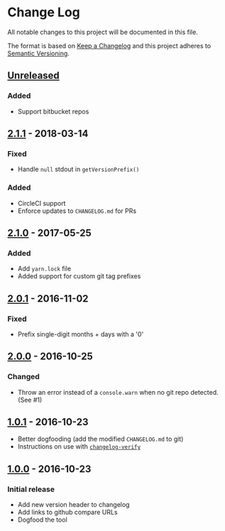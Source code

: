 # Change Log

All notable changes to this project will be documented in this file.

The format is based on [Keep a Changelog](http://keepachangelog.com/)
and this project adheres to [Semantic Versioning](http://semver.org/).

## [Unreleased][]

### Added

- Support bitbucket repos

## [2.1.1][] - 2018-03-14

### Fixed

- Handle `null` stdout in `getVersionPrefix()`

### Added

- CircleCI support
- Enforce updates to `CHANGELOG.md` for PRs

## [2.1.0][] - 2017-05-25

### Added

- Add `yarn.lock` file
- Added support for custom git tag prefixes

## [2.0.1][] - 2016-11-02

### Fixed

- Prefix single-digit months + days with a '0'

## [2.0.0][] - 2016-10-25

### Changed

- Throw an error instead of a `console.warn` when no git repo detected. (See #1)

## [1.0.1][] - 2016-10-23

- Better dogfooding
  (add the modified `CHANGELOG.md` to git)
- Instructions on use with
  [`changelog-verify`](https://github.com/jesstelford/changelog-verify)

## [1.0.0][] - 2016-10-23

### Initial release

- Add new version header to changelog
- Add links to github compare URLs
- Dogfood the tool


[Unreleased]: https://github.com/jesstelford/version-changelog/compare/v2.1.1...HEAD
[2.1.1]: https://github.com/jesstelford/version-changelog/compare/v2.1.0...v2.1.1
[2.1.0]: https://github.com/jesstelford/version-changelog/compare/v2.0.1...v2.1.0
[2.0.1]: https://github.com/jesstelford/version-changelog/compare/v2.0.0...v2.0.1
[2.0.0]: https://github.com/jesstelford/version-changelog/compare/v1.0.1...v2.0.0
[1.0.1]: https://github.com/jesstelford/version-changelog/compare/v1.0.0...v1.0.1
[1.0.0]: https://github.com/jesstelford/version-changelog/tree/v1.0.0
